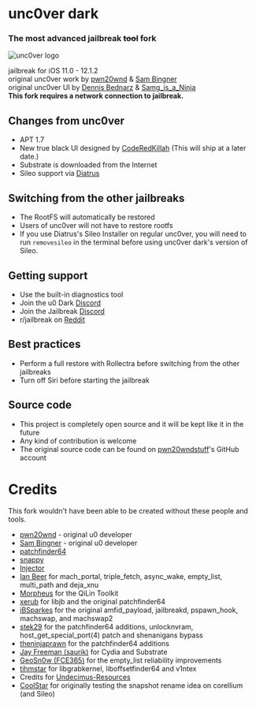 # unc0ver dark
### The most advanced jailbreak ~~tool~~ fork
![unc0ver logo](https://i.vgy.me/ewW0HT.png)

jailbreak for iOS 11.0 - 12.1.2<br/>
original unc0ver work by [pwn20wnd](https://twitter.com/Pwn20wnd) & [Sam Bingner](https://twitter.com/sbingner)<br/>
original unc0ver UI by [Dennis Bednarz](https://twitter.com/DennisBednarz) & [Samg_is_a_Ninja](https://reddit.com/u/Samg_is_a_Ninja)<br/>
**This fork requires a network connection to jailbreak.**
## Changes from unc0ver
* APT 1.7
* New true black UI designed by [CodeRedKillah](https://twitter.com/coderedkillah) (This will ship at a later date.)
* Substrate is downloaded from the Internet
* Sileo support via [Diatrus](https://github.com/Diatrus)

## Switching from the other jailbreaks
* The RootFS will automatically be restored
* Users of unc0ver will not have to restore rootfs
* If you use Diatrus's Sileo Installer on regular unc0ver, you will need to run `removesileo` in the terminal before using unc0ver dark's version of Sileo.
## Getting support
* Use the built-in diagnostics tool
* Join the u0 Dark [Discord](https://discord.gg/4pYwBCb)
* Join the Jailbreak [Discord](https://discord.gg/jb)
* r/jailbreak on [Reddit](https://reddit.com/r/jailbreak)

## Best practices
* Perform a full restore with Rollectra before switching from the other jailbreaks
* Turn off Siri before starting the jailbreak

## Source code
* This project is completely open source and it will be kept like it in the future
* Any kind of contribution is welcome
* The original source code can be found on [pwn20wndstuff](https://github.com/pwn20wndstuff)'s GitHub account

# Credits
This fork wouldn't have been able to be created without these people and tools.
* [pwn20wnd](https://twitter.com/Pwn20wnd) - original u0 developer
* [Sam Bingner](https://twitter.com/sbingner) - original u0 developer
* [patchfinder64](https://github.com/pwn20wndstuff/patchfinder64/tree/d2df2a303885d773cab95c18536dc8b218b13ca1)
* [snappy](https://github.com/sbingner/snappy/tree/8c0f4ec12ccbcdc50212ac83541df7533083e556)
* [Injector](https://github.com/pwn20wndstuff/Injector/tree/4e25f6d5eb045a0b8b7362d8ad090474e7c73eef)
* [Ian Beer](https://twitter.com/i41nbeer) for mach_portal, triple_fetch, async_wake, empty_list, multi_path and deja_xnu
* [Morpheus](https://twitter.com/Morpheus______) for the QiLin Toolkit
* [xerub](https://twitter.com/xerub) for libjb and the original patchfinder64
* [iBSparkes](https://twitter.com/iBSparkes) for the original amfid_payload, jailbreakd, pspawn_hook, machswap, and machswap2
* [stek29](https://twitter.com/stek29) for the patchfinder64 additions, unlocknvram, host_get_special_port(4) patch and shenanigans bypass
* [theninjaprawn](https://twitter.com/theninjaprawn) for the patchfinder64 additions
* [Jay Freeman (saurik)](https://twitter.com/saurik) for Cydia and Substrate
* [GeoSn0w (FCE365)](https://twitter.com/FCE365) for the empty_list reliability improvements
* [tihmstar](https://twitter.com/tihmstar) for libgrabkernel, liboffsetfinder64 and v1ntex
* Credits for [Undecimus-Resources](https://github.com/pwn20wndstuff/Undecimus-Resources)
* [CoolStar](https://twitter.com/coolstarorg) for originally testing the snapshot rename idea on corellium (and Sileo)
